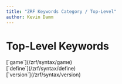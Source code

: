 ```yaml
---
title: "ZRF Keywords Category / Top-Level"
author: Kevin Damm
---
```


# Top-Level Keywords

<dt> [`game`](/zrf/syntax/game) </dt>
<dd>

</dd>

<dt> [`define`](/zrf/syntax/define) </dt>
<dd>
</dd>

<dt> [`version`](/zrf/syntax/version) </dt>
<dd>
</dd>


